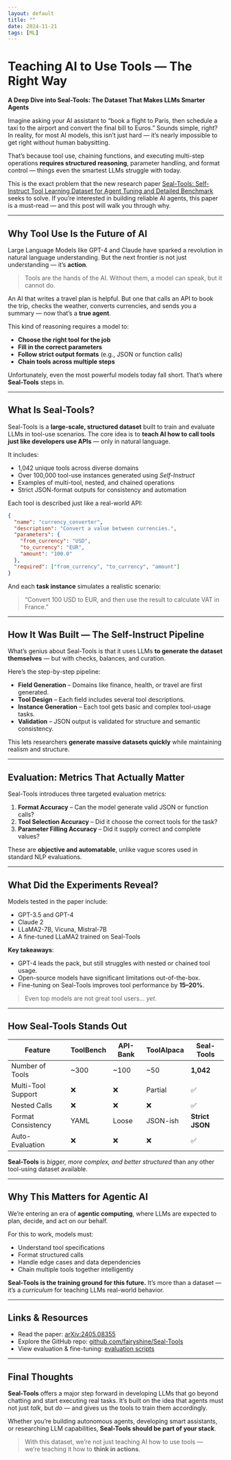 ```yaml
---
layout: default
title: ""
date: 2024-11-21
tags: [ML]
---
```


# Teaching AI to Use Tools — The Right Way  
**A Deep Dive into Seal-Tools: The Dataset That Makes LLMs Smarter Agents**

Imagine asking your AI assistant to “book a flight to Paris, then schedule a taxi to the airport and convert the final bill to Euros.” Sounds simple, right? In reality, for most AI models, this isn’t just 
hard — it’s nearly impossible to get right without human babysitting.

That’s because tool use, chaining functions, and executing multi-step operations **requires structured reasoning**, parameter handling, and format control — things even the smartest LLMs struggle with today.

<!--more-->

This is the exact problem that the new research paper [Seal-Tools: Self-Instruct Tool Learning Dataset for Agent Tuning and Detailed Benchmark](https://arxiv.org/abs/2405.08355) seeks to solve. If you’re 
interested in building reliable AI agents, this paper is a must-read — and this post will walk you through why.

---

## Why Tool Use Is the Future of AI

Large Language Models like GPT-4 and Claude have sparked a revolution in natural language understanding. But the next frontier is not just understanding — it’s **action**.

> Tools are the hands of the AI. Without them, a model can speak, but it cannot do.

An AI that writes a travel plan is helpful. But one that calls an API to book the trip, checks the weather, converts currencies, and sends you a summary — now that’s a **true agent**.

This kind of reasoning requires a model to:

- **Choose the right tool for the job**
- **Fill in the correct parameters**
- **Follow strict output formats** (e.g., JSON or function calls)
- **Chain tools across multiple steps**

Unfortunately, even the most powerful models today fall short. That’s where **Seal-Tools** steps in.

---

## What Is Seal-Tools?

Seal-Tools is a **large-scale, structured dataset** built to train and evaluate LLMs in tool-use scenarios. The core idea is to **teach AI how to call tools just like developers use APIs** — only in natural 
language.

It includes:

- 1,042 unique tools across diverse domains  
- Over 100,000 tool-use instances generated using *Self-Instruct*  
- Examples of multi-tool, nested, and chained operations  
- Strict JSON-format outputs for consistency and automation  

Each tool is described just like a real-world API:

```json
{
  "name": "currency_converter",
  "description": "Convert a value between currencies.",
  "parameters": {
    "from_currency": "USD",
    "to_currency": "EUR",
    "amount": "100.0"
  },
  "required": ["from_currency", "to_currency", "amount"]
}
```

And each **task instance** simulates a realistic scenario:

> “Convert 100 USD to EUR, and then use the result to calculate VAT in France.”

---

## How It Was Built — The Self-Instruct Pipeline

What’s genius about Seal-Tools is that it uses LLMs **to generate the dataset themselves** — but with checks, balances, and curation.

Here’s the step-by-step pipeline:

- **Field Generation** – Domains like finance, health, or travel are first generated.  
- **Tool Design** – Each field includes several tool descriptions.  
- **Instance Generation** – Each tool gets basic and complex tool-usage tasks.  
- **Validation** – JSON output is validated for structure and semantic consistency.  

This lets researchers **generate massive datasets quickly** while maintaining realism and structure.

---

## Evaluation: Metrics That Actually Matter

Seal-Tools introduces three targeted evaluation metrics:

1. **Format Accuracy** – Can the model generate valid JSON or function calls?  
2. **Tool Selection Accuracy** – Did it choose the correct tools for the task?  
3. **Parameter Filling Accuracy** – Did it supply correct and complete values?

These are **objective and automatable**, unlike vague scores used in standard NLP evaluations.

---

## What Did the Experiments Reveal?

Models tested in the paper include:

- GPT-3.5 and GPT-4  
- Claude 2  
- LLaMA2-7B, Vicuna, Mistral-7B  
- A fine-tuned LLaMA2 trained on Seal-Tools  

**Key takeaways**:

- GPT-4 leads the pack, but still struggles with nested or chained tool usage.  
- Open-source models have significant limitations out-of-the-box.  
- Fine-tuning on Seal-Tools improves tool performance by **15–20%**.  

> Even top models are not great tool users… *yet*.

---

## How Seal-Tools Stands Out

| Feature                | ToolBench | API-Bank | ToolAlpaca | **Seal-Tools** |
|------------------------|-----------|----------|-------------|----------------|
| Number of Tools        | ~300      | ~100     | ~50         | **1,042**       |
| Multi-Tool Support     | ❌         | ❌        | Partial     | ✅             |
| Nested Calls           | ❌         | ❌        | ❌           | ✅             |
| Format Consistency     | YAML      | Loose    | JSON-ish    | **Strict JSON** |
| Auto-Evaluation        | ❌         | ❌        | ❌           | ✅             |

**Seal-Tools** is *bigger, more complex, and better structured* than any other tool-using dataset available.

---

## Why This Matters for Agentic AI

We’re entering an era of **agentic computing**, where LLMs are expected to plan, decide, and act on our behalf.

For this to work, models must:

- Understand tool specifications  
- Format structured calls  
- Handle edge cases and data dependencies  
- Chain multiple tools together intelligently  

**Seal-Tools is the training ground for this future.** It’s more than a dataset — it’s a *curriculum* for teaching LLMs real-world behavior.

---

## Links & Resources

- Read the paper: [arXiv:2405.08355](https://arxiv.org/abs/2405.08355)  
- Explore the GitHub repo: [github.com/fairyshine/Seal-Tools](https://github.com/fairyshine/Seal-Tools)  
- View evaluation & fine-tuning: [evaluation scripts](https://github.com/fairyshine/Seal-Tools/tree/main/evaluation)

---

## Final Thoughts

**Seal-Tools** offers a major step forward in developing LLMs that go beyond chatting and start executing real tasks. It’s built on the idea that agents must not just *talk*, but *do* — and 
gives us the tools to train them accordingly.

Whether you’re building autonomous agents, developing smart assistants, or researching LLM capabilities, **Seal-Tools should be part of your stack**.

> With this dataset, we’re not just teaching AI how to use tools —  
> we’re teaching it how to **think in actions**.

